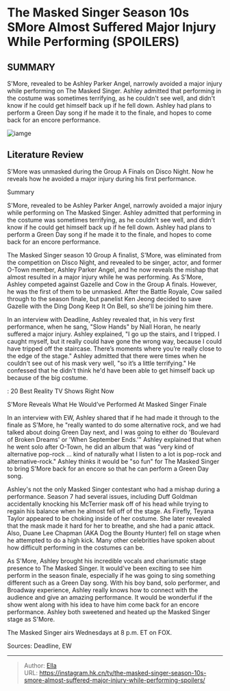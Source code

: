 # The Masked Singer Season 10s SMore Almost Suffered Major Injury While Performing (SPOILERS)


## SUMMARY 



  S&#39;More, revealed to be Ashley Parker Angel, narrowly avoided a major injury while performing on The Masked Singer.   Ashley admitted that performing in the costume was sometimes terrifying, as he couldn&#39;t see well, and didn&#39;t know if he could get himself back up if he fell down.   Ashley had plans to perform a Green Day song if he made it to the finale, and hopes to come back for an encore performance.  

![iamge](https://static1.srcdn.com/wordpress/wp-content/uploads/2023/12/the-masked-singer-season-10-s-s-more-almost-suffered-major-injury-while-performing-spoilers.jpg)

## Literature Review
S&#39;More was unmasked during the Group A Finals on Disco Night. Now he reveals how he avoided a major injury during his first performance.





Summary

  S&#39;More, revealed to be Ashley Parker Angel, narrowly avoided a major injury while performing on The Masked Singer.   Ashley admitted that performing in the costume was sometimes terrifying, as he couldn&#39;t see well, and didn&#39;t know if he could get himself back up if he fell down.   Ashley had plans to perform a Green Day song if he made it to the finale, and hopes to come back for an encore performance.  







The Masked Singer season 10 Group A finalist, S&#39;More, was eliminated from the competition on Disco Night, and revealed to be singer, actor, and former O-Town member, Ashley Parker Angel, and he now reveals the mishap that almost resulted in a major injury while he was performing. As S&#39;More, Ashley competed against Gazelle and Cow in the Group A finals. However, he was the first of them to be unmasked. After the Battle Royale, Cow sailed through to the season finale, but panelist Ken Jeong decided to save Gazelle with the Ding Dong Keep It On Bell, so she&#39;ll be joining him there.

In an interview with Deadline, Ashley revealed that, in his very first performance, when he sang, &#34;Slow Hands&#34; by Niall Horan, he nearly suffered a major injury. Ashley explained, &#34;I go up the stairs, and I tripped. I caught myself, but it really could have gone the wrong way, because I could have tripped off the staircase. There’s moments where you’re really close to the edge of the stage.&#34; Ashley admitted that there were times when he couldn&#39;t see out of his mask very well, &#34;so it’s a little terrifying.&#34; He confessed that he didn&#39;t think he&#39;d have been able to get himself back up because of the big costume.




 : 20 Best Reality TV Shows Right Now


 S’More Reveals What He Would’ve Performed At Masked Singer Finale 
          

In an interview with EW, Ashley shared that if he had made it through to the finale as S&#39;More, he &#34;really wanted to do some alternative rock, and we had talked about doing Green Day next, and I was going to either do &#39;Boulevard of Broken Dreams&#39; or &#39;When September Ends.&#39;&#34; Ashley explained that when he went solo after O-Town, he did an album that was &#34;very kind of alternative pop-rock … kind of naturally what I listen to a lot is pop-rock and alternative-rock.&#34; Ashley thinks it would be &#34;so fun&#34; for The Masked Singer to bring S&#39;More back for an encore so that he can perform a Green Day song.


 




Ashley&#39;s not the only Masked Singer contestant who had a mishap during a performance. Season 7 had several issues, including Duff Goldman accidentally knocking his McTerrier mask off of his head while trying to regain his balance when he almost fell off of the stage. As Firefly, Teyana Taylor appeared to be choking inside of her costume. She later revealed that the mask made it hard for her to breathe, and she had a panic attack. Also, Duane Lee Chapman (AKA Dog the Bounty Hunter) fell on stage when he attempted to do a high kick. Many other celebrities have spoken about how difficult performing in the costumes can be.

As S&#39;More, Ashley brought his incredible vocals and charismatic stage presence to The Masked Singer. It would&#39;ve been exciting to see him perform in the season finale, especially if he was going to sing something different such as a Green Day song. With his boy band, solo performer, and Broadway experience, Ashley really knows how to connect with the audience and give an amazing performance. It would be wonderful if the show went along with his idea to have him come back for an encore performance. Ashley both sweetened and heated up the Masked Singer stage as S&#39;More.




The Masked Singer airs Wednesdays at 8 p.m. ET on FOX.

Sources: Deadline, EW



---

> Author: [Ella](https://instagram.hk.cn/)  
> URL: https://instagram.hk.cn/tv/the-masked-singer-season-10s-smore-almost-suffered-major-injury-while-performing-spoilers/  

